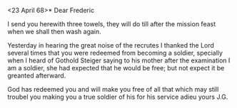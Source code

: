  <23 April 68>*
Dear Frederic

I send you herewith three towels, they will do till after the mission feast when we shall then wash again.

Yesterday in hearing the great noise of the recrutes I thanked the Lord several times that you were redeemed from becoming a soldier, specially when I heard of Gothold Steiger saying to his mother after the examination I am a soldier, she had expected that he would be free; but not expect it be greanted afterward.

God has redeemed you and will make you free of all that which may still troubel you making you a true soldier of his for his service 
 adieu yours J.G.
